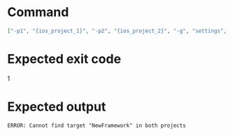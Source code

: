 # Command
```json
["-p1", "{ios_project_1}", "-p2", "{ios_project_2}", "-g", "settings", "-t", "NewFramework", "-f", "markdown"]
```

# Expected exit code
1

# Expected output
```
ERROR: Cannot find target "NewFramework" in both projects

```
